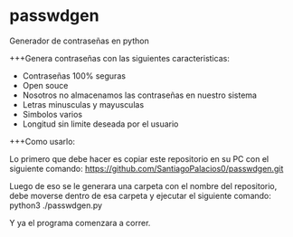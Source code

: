 # passwdgen
Generador de contraseñas en python

+++Genera contraseñas con las siguientes caracteristicas:
- Contraseñas 100% seguras
- Open souce
- Nosotros no almacenamos las contraseñas en nuestro sistema
- Letras minusculas y mayusculas
- Simbolos varios
- Longitud sin limite deseada por el usuario

+++Como usarlo:

Lo primero que debe hacer es copiar este repositorio en su PC con el siguiente comando: https://github.com/SantiagoPalacios0/passwdgen.git

Luego de eso se le generara una carpeta con el nombre del repositorio, debe moverse dentro de esa carpeta y ejecutar el siguiente comando: 
python3 ./passwdgen.py

Y ya el programa comenzara a correr.
